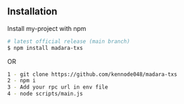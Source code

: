 ## Installation

Install my-project with npm

```bash
# latest official release (main branch)
$ npm install madara-txs
```
OR 
```bash
1 - git clone https://github.com/kennode048/madara-txs
2 - npm i
3 - Add your rpc url in env file
4 - node scripts/main.js
```
